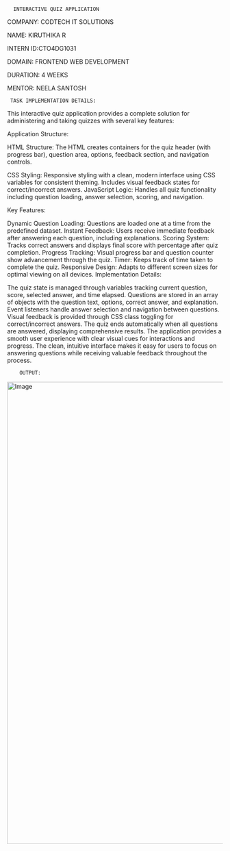       INTERACTIVE QUIZ APPLICATION

COMPANY: CODTECH IT SOLUTIONS

NAME: KIRUTHIKA R

INTERN ID:CTO4DG1031

DOMAIN: FRONTEND WEB DEVELOPMENT

DURATION: 4 WEEKS

MENTOR: NEELA SANTOSH

     TASK IMPLEMENTATION DETAILS:


This interactive quiz application provides a complete solution for administering and taking quizzes with several key features:

Application Structure:

HTML Structure: The HTML creates containers for the quiz header (with progress bar), question area, options, feedback section, and navigation controls.

CSS Styling: Responsive styling with a clean, modern interface using CSS variables for consistent theming. Includes visual feedback states for correct/incorrect answers.
JavaScript Logic: Handles all quiz functionality including question loading, answer selection, scoring, and navigation.

Key Features:

Dynamic Question Loading: Questions are loaded one at a time from the predefined dataset.
Instant Feedback: Users receive immediate feedback after answering each question, including explanations.
Scoring System: Tracks correct answers and displays final score with percentage after quiz completion.
Progress Tracking: Visual progress bar and question counter show advancement through the quiz.
Timer: Keeps track of time taken to complete the quiz.
Responsive Design: Adapts to different screen sizes for optimal viewing on all devices.
Implementation Details:

The quiz state is managed through variables tracking current question, score, selected answer, and time elapsed.
Questions are stored in an array of objects with the question text, options, correct answer, and explanation.
Event listeners handle answer selection and navigation between questions.
Visual feedback is provided through CSS class toggling for correct/incorrect answers.
The quiz ends automatically when all questions are answered, displaying comprehensive results.
The application provides a smooth user experience with clear visual cues for interactions and progress. The clean, intuitive interface makes it easy for users to focus on answering questions while receiving valuable feedback throughout the process.

        OUTPUT:
        
  <img width="1920" height="1080" alt="Image" src="https://github.com/user-attachments/assets/d4d8c1ab-291e-4e74-861c-df57a3c1f675" />
